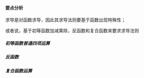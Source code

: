#### 要点分析
求导是对函数求导，因此其求导法则要基于函数出现特殊性；

或者说，基于初等函数加减乘除，反函数和复合函数来要求求导法则

##### 初等函数普通四项运算

##### 反函数

##### 复合函数运算
